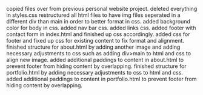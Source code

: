 copied files over from previous personal website project.
deleted everything in styles.css
restructured all html files to have img files seperated in a different div than main in order to better format in css.
added background color for body in css.
added nav bar css.
added links css.
added footer with contact form in index.html and finished up css accordingly.
added css for footer and fixed up css for existing content to fix format and alignment.
finished structure for about.html by adding another image and adding necessary adjustments to css such as adding div>main to html and css to align new image.
added additional paddings to content in about.html to prevent footer from hiding content by overlapping.
finished structure for portfolio.html by adding necessary adjustments to css to html and css.
added additional paddings to content in portfolio.html to prevent footer from hiding content by overlapping.